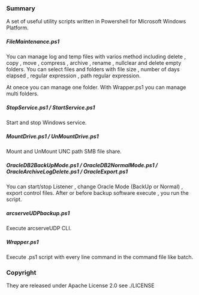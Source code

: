 ### Summary

A set of useful utility scripts written in Powershell for Microsoft Windows Platform.

##### FileMaintenance.ps1

You can manage log and temp files with varios method including delete , copy , move , compress , archive , rename , nullclear and delete empty folders.
You can select files and folders with file size , number of days elapsed , regular expression , path regular expression.

At onece you can manage one folder. With Wrapper.ps1 you can manage multi folders.


##### StopService.ps1 / StartService.ps1

Start and stop Windows service.


##### MountDrive.ps1 / UnMountDrive.ps1

Mount and UnMount UNC path SMB file share.


##### OracleDB2BackUpMode.ps1 / OracleDB2NormalMode.ps1 / OracleArchiveLogDelete.ps1 / OracleExport.ps1

You can start/stop Listener , change Oracle Mode (BackUp or Normal) , export control files.
After or before backup software execute , you run the script.


##### arcserveUDPbackup.ps1

Execute arcserveUDP CLI.


##### Wrapper.ps1

Execute .ps1 script with every line command in the command file like batch.


### Copyright

They are released under Apache License 2.0
see ./LICENSE
